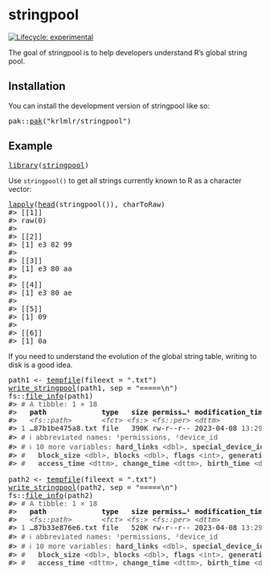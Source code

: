 <!-- README.md is generated from README.Rmd. Please edit that file -->

# stringpool

<!-- badges: start -->

[![Lifecycle: experimental](https://img.shields.io/badge/lifecycle-experimental-orange.svg)](https://lifecycle.r-lib.org/articles/stages.html#experimental)

<!-- badges: end -->

The goal of stringpool is to help developers understand R’s global string pool.

## Installation

You can install the development version of stringpool like so:

<pre class='chroma'>
<span><span class='nf'>pak</span><span class='nf'>::</span><span class='nf'><a href='http://pak.r-lib.org/reference/pak.html'>pak</a></span><span class='o'>(</span><span class='s'>"krlmlr/stringpool"</span><span class='o'>)</span></span></pre>

## Example

<pre class='chroma'>
<span><span class='kr'><a href='https://rdrr.io/r/base/library.html'>library</a></span><span class='o'>(</span><span class='nv'><a href='https://github.com/krlmlr/duckplyr'>stringpool</a></span><span class='o'>)</span></span></pre>

Use `stringpool()` to get all strings currently known to R as a character vector:

<pre class='chroma'>
<span><span class='nf'><a href='https://rdrr.io/r/base/lapply.html'>lapply</a></span><span class='o'>(</span><span class='nf'><a href='https://rdrr.io/r/utils/head.html'>head</a></span><span class='o'>(</span><span class='nf'>stringpool</span><span class='o'>(</span><span class='o'>)</span><span class='o'>)</span>, <span class='nv'>charToRaw</span><span class='o'>)</span></span>
<span><span class='c'>#&gt; [[1]]</span></span>
<span><span class='c'>#&gt; raw(0)</span></span>
<span><span class='c'>#&gt; </span></span>
<span><span class='c'>#&gt; [[2]]</span></span>
<span><span class='c'>#&gt; [1] e3 82 99</span></span>
<span><span class='c'>#&gt; </span></span>
<span><span class='c'>#&gt; [[3]]</span></span>
<span><span class='c'>#&gt; [1] e3 80 aa</span></span>
<span><span class='c'>#&gt; </span></span>
<span><span class='c'>#&gt; [[4]]</span></span>
<span><span class='c'>#&gt; [1] e3 80 ae</span></span>
<span><span class='c'>#&gt; </span></span>
<span><span class='c'>#&gt; [[5]]</span></span>
<span><span class='c'>#&gt; [1] 09</span></span>
<span><span class='c'>#&gt; </span></span>
<span><span class='c'>#&gt; [[6]]</span></span>
<span><span class='c'>#&gt; [1] 0a</span></span></pre>

If you need to understand the evolution of the global string table, writing to disk is a good idea.

<pre class='chroma'>
<span><span class='nv'>path1</span> <span class='o'>&lt;-</span> <span class='nf'><a href='https://rdrr.io/r/base/tempfile.html'>tempfile</a></span><span class='o'>(</span>fileext <span class='o'>=</span> <span class='s'>".txt"</span><span class='o'>)</span></span>
<span><span class='nf'><a href='https://rdrr.io/pkg/stringpool/man/write_stringpool.html'>write_stringpool</a></span><span class='o'>(</span><span class='nv'>path1</span>, sep <span class='o'>=</span> <span class='s'>"=====\n"</span><span class='o'>)</span></span>
<span><span class='nf'>fs</span><span class='nf'>::</span><span class='nf'><a href='https://fs.r-lib.org/reference/file_info.html'>file_info</a></span><span class='o'>(</span><span class='nv'>path1</span><span class='o'>)</span></span>
<span><span class='c'>#&gt; <span style='color: #555555;'># A tibble: 1 × 18</span></span></span>
<span><span class='c'>#&gt;   <span style='font-weight: bold;'>path</span>             <span style='font-weight: bold;'>type</span>   <span style='font-weight: bold;'>size</span> <span style='font-weight: bold;'>permiss…¹</span> <span style='font-weight: bold;'>modification_time</span>   <span style='font-weight: bold;'>user</span>  <span style='font-weight: bold;'>group</span> <span style='font-weight: bold;'>devic…²</span></span></span>
<span><span class='c'>#&gt;   <span style='color: #555555; font-style: italic;'>&lt;fs::path&gt;</span>       <span style='color: #555555; font-style: italic;'>&lt;fct&gt;</span> <span style='color: #555555; font-style: italic;'>&lt;fs:&gt;</span> <span style='color: #555555; font-style: italic;'>&lt;fs::per&gt;</span> <span style='color: #555555; font-style: italic;'>&lt;dttm&gt;</span>              <span style='color: #555555; font-style: italic;'>&lt;chr&gt;</span> <span style='color: #555555; font-style: italic;'>&lt;chr&gt;</span>   <span style='color: #555555; font-style: italic;'>&lt;dbl&gt;</span></span></span>
<span><span class='c'>#&gt; <span style='color: #555555;'>1</span> …87b1be475a8.txt file   390K rw-r--r-- 2023-04-08 <span style='color: #555555;'>13:29:30</span> kiri… staff  1.68<span style='color: #555555;'>e</span>7</span></span>
<span><span class='c'>#&gt; <span style='color: #555555;'># ℹ abbreviated names: ¹​permissions, ²​device_id</span></span></span>
<span><span class='c'>#&gt; <span style='color: #555555;'># ℹ 10 more variables: </span><span style='color: #555555; font-weight: bold;'>hard_links</span><span style='color: #555555;'> &lt;dbl&gt;, </span><span style='color: #555555; font-weight: bold;'>special_device_id</span><span style='color: #555555;'> &lt;dbl&gt;, </span><span style='color: #555555; font-weight: bold;'>inode</span><span style='color: #555555;'> &lt;dbl&gt;,</span></span></span>
<span><span class='c'>#&gt; <span style='color: #555555;'>#   </span><span style='color: #555555; font-weight: bold;'>block_size</span><span style='color: #555555;'> &lt;dbl&gt;, </span><span style='color: #555555; font-weight: bold;'>blocks</span><span style='color: #555555;'> &lt;dbl&gt;, </span><span style='color: #555555; font-weight: bold;'>flags</span><span style='color: #555555;'> &lt;int&gt;, </span><span style='color: #555555; font-weight: bold;'>generation</span><span style='color: #555555;'> &lt;dbl&gt;,</span></span></span>
<span><span class='c'>#&gt; <span style='color: #555555;'>#   </span><span style='color: #555555; font-weight: bold;'>access_time</span><span style='color: #555555;'> &lt;dttm&gt;, </span><span style='color: #555555; font-weight: bold;'>change_time</span><span style='color: #555555;'> &lt;dttm&gt;, </span><span style='color: #555555; font-weight: bold;'>birth_time</span><span style='color: #555555;'> &lt;dttm&gt;</span></span></span>
<span></span>
<span><span class='nv'>path2</span> <span class='o'>&lt;-</span> <span class='nf'><a href='https://rdrr.io/r/base/tempfile.html'>tempfile</a></span><span class='o'>(</span>fileext <span class='o'>=</span> <span class='s'>".txt"</span><span class='o'>)</span></span>
<span><span class='nf'><a href='https://rdrr.io/pkg/stringpool/man/write_stringpool.html'>write_stringpool</a></span><span class='o'>(</span><span class='nv'>path2</span>, sep <span class='o'>=</span> <span class='s'>"=====\n"</span><span class='o'>)</span></span>
<span><span class='nf'>fs</span><span class='nf'>::</span><span class='nf'><a href='https://fs.r-lib.org/reference/file_info.html'>file_info</a></span><span class='o'>(</span><span class='nv'>path2</span><span class='o'>)</span></span>
<span><span class='c'>#&gt; <span style='color: #555555;'># A tibble: 1 × 18</span></span></span>
<span><span class='c'>#&gt;   <span style='font-weight: bold;'>path</span>             <span style='font-weight: bold;'>type</span>   <span style='font-weight: bold;'>size</span> <span style='font-weight: bold;'>permiss…¹</span> <span style='font-weight: bold;'>modification_time</span>   <span style='font-weight: bold;'>user</span>  <span style='font-weight: bold;'>group</span> <span style='font-weight: bold;'>devic…²</span></span></span>
<span><span class='c'>#&gt;   <span style='color: #555555; font-style: italic;'>&lt;fs::path&gt;</span>       <span style='color: #555555; font-style: italic;'>&lt;fct&gt;</span> <span style='color: #555555; font-style: italic;'>&lt;fs:&gt;</span> <span style='color: #555555; font-style: italic;'>&lt;fs::per&gt;</span> <span style='color: #555555; font-style: italic;'>&lt;dttm&gt;</span>              <span style='color: #555555; font-style: italic;'>&lt;chr&gt;</span> <span style='color: #555555; font-style: italic;'>&lt;chr&gt;</span>   <span style='color: #555555; font-style: italic;'>&lt;dbl&gt;</span></span></span>
<span><span class='c'>#&gt; <span style='color: #555555;'>1</span> …87b33e876e6.txt file   520K rw-r--r-- 2023-04-08 <span style='color: #555555;'>13:29:31</span> kiri… staff  1.68<span style='color: #555555;'>e</span>7</span></span>
<span><span class='c'>#&gt; <span style='color: #555555;'># ℹ abbreviated names: ¹​permissions, ²​device_id</span></span></span>
<span><span class='c'>#&gt; <span style='color: #555555;'># ℹ 10 more variables: </span><span style='color: #555555; font-weight: bold;'>hard_links</span><span style='color: #555555;'> &lt;dbl&gt;, </span><span style='color: #555555; font-weight: bold;'>special_device_id</span><span style='color: #555555;'> &lt;dbl&gt;, </span><span style='color: #555555; font-weight: bold;'>inode</span><span style='color: #555555;'> &lt;dbl&gt;,</span></span></span>
<span><span class='c'>#&gt; <span style='color: #555555;'>#   </span><span style='color: #555555; font-weight: bold;'>block_size</span><span style='color: #555555;'> &lt;dbl&gt;, </span><span style='color: #555555; font-weight: bold;'>blocks</span><span style='color: #555555;'> &lt;dbl&gt;, </span><span style='color: #555555; font-weight: bold;'>flags</span><span style='color: #555555;'> &lt;int&gt;, </span><span style='color: #555555; font-weight: bold;'>generation</span><span style='color: #555555;'> &lt;dbl&gt;,</span></span></span>
<span><span class='c'>#&gt; <span style='color: #555555;'>#   </span><span style='color: #555555; font-weight: bold;'>access_time</span><span style='color: #555555;'> &lt;dttm&gt;, </span><span style='color: #555555; font-weight: bold;'>change_time</span><span style='color: #555555;'> &lt;dttm&gt;, </span><span style='color: #555555; font-weight: bold;'>birth_time</span><span style='color: #555555;'> &lt;dttm&gt;</span></span></span></pre>

